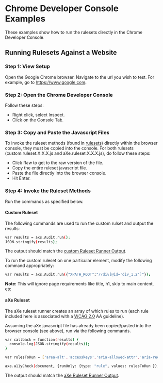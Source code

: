# Chrome Developer Console Examples
These examples show how to run the rulesets directly in the Chrome Developer Console.

## Running Rulesets Against a Website

### Step 1: View Setup
Open the Google Chrome browser.  Navigate to the url you wish to test.  For example, go to https://www.google.com.

### Step 2: Open the Chrome Developer Console

Follow these steps:

<ul>
<li>Right click, select Inspect.</li>
<li>Click on the Console Tab.</li>
</ul>

### Step 3: Copy and Paste the Javascript Files 

To invoke the ruleset methods (found in <a href='../../rulesets'>rulesets</a>) directly within the browser console, they must be copied into the console. For both rulesets (custom.ruleset.X.X.X.js and aXe.ruleset.X.X.X.js), do follow these steps:

<ul>
<li>Click Raw to get to the raw version of the file.</li>
<li>Copy the entire ruleset javascript file.</li>
<li>Paste the file directly into the browser console.</li>
<li>Hit Enter.</li>
</ul>

### Step 4: Invoke the Ruleset Methods

Run the commands as specified below.

#### Custom Ruleset
The following commands are used to run the custom rulset and output the results:

```sh
var results = axs.Audit.run();
JSON.stringify(results);
```

The output should match the <a href='output/ChromeDeveloperConsole.custom.ruleset.runner.output.txt'>custom Ruleset Runner Output</a>.

To run the custom ruleset on one particular element, modify the following command appropriately:
```sh
var results = axs.Audit.run({"XPATH_ROOT":"//div[@id='div_1.2']"});
```
<b>Note:</b> This will ignore page requirements like title, h1, skip to main content, etc

#### aXe Ruleset

The aXe ruleset runner creates an array of which rules to run (each rule included here is associated with a <a href='https://www.w3.org/TR/WCAG20/'>WCAG 2.0</a> AA guideline).

Assuming the aXe javascript file has already been copied/pasted into the browser console (see above), run via the following commands.
```sh
var callback = function(results) {
  console.log(JSON.stringify(results));
}

var rulesToRun = ['area-alt','accesskeys','aria-allowed-attr','aria-required-attr','aria-required-children','aria-required-parent','aria-roles','aria-valid-attr-value','aria-valid-attr','audio-caption','blink','button-name','bypass','checkboxgroup','color-contrast','document-title','duplicate-id','empty-heading','heading-order','href-no-hash','html-lang-valid','image-redundant-alt','input-image-alt','label','layout-table','link-name','marquee','meta-refresh','meta-viewport','meta-viewport-large','object-alt','radiogroup','scopr-attr-valid','server-side-image-map','tabindex','table-duplicate-name','td-headers-attr','th-has-data-cells','valid-lang','video-caption','video-description'];

axe.a11yCheck(document, {runOnly: {type: "rule", values: rulesToRun }}, callback );
```

The output should match the <a href='output/ChromeDeveloperConsole.aXe.ruleset.runner.output.txt'>aXe Ruleset Runner Output</a>.



